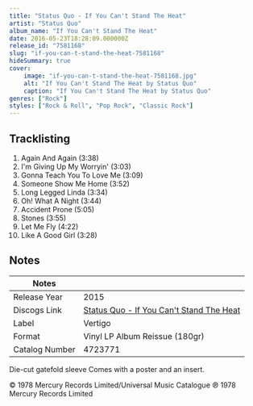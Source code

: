 ```yaml
---
title: "Status Quo - If You Can't Stand The Heat"
artist: "Status Quo"
album_name: "If You Can't Stand The Heat"
date: 2016-05-23T18:28:09.000000Z
release_id: "7581168"
slug: "if-you-can-t-stand-the-heat-7581168"
hideSummary: true
cover:
    image: "if-you-can-t-stand-the-heat-7581168.jpg"
    alt: "If You Can't Stand The Heat by Status Quo"
    caption: "If You Can't Stand The Heat by Status Quo"
genres: ["Rock"]
styles: ["Rock & Roll", "Pop Rock", "Classic Rock"]
---
```


## Tracklisting
1. Again And Again (3:38)
2. I'm Giving Up My Worryin' (3:03)
3. Gonna Teach You To Love Me (3:09)
4. Someone Show Me Home (3:52)
5. Long Legged Linda (3:34)
6. Oh! What A Night (3:44)
7. Accident Prone (5:05)
8. Stones (3:55)
9. Let Me Fly (4:22)
10. Like A Good Girl (3:28)




## Notes
| Notes          |             |
| ---------------| ----------- |
| Release Year   | 2015 |
| Discogs Link   | [Status Quo - If You Can't Stand The Heat](https://www.discogs.com/release/7581168-Status-Quo-If-You-Cant-Stand-The-Heat) |
| Label          | Vertigo |
| Format         | Vinyl LP Album Reissue (180gr) |
| Catalog Number | 4723771 |

Die-cut gatefold sleeve
Comes with a poster and an insert.

© 1978 Mercury Records Limited/Universal Music Catalogue
℗ 1978 Mercury Records Limited



